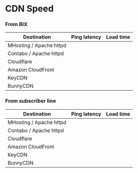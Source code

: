 # CDN Speed

### From BIX

| Destination             | Ping latency | Load time |
| ----------------------- | ------------:| ---------:|
| MHosting / Apache httpd |              |           |
| Contabo / Apache httpd  |              |           |
| Cloudflare              |              |           |
| Amazon CloudFront       |              |           |
| KeyCDN                  |              |           |
| BunnyCDN                |              |           |

### From subscriber line

| Destination             | Ping latency | Load time |
| ----------------------- | ------------:| ---------:|
| MHosting / Apache httpd |              |           |
| Contabo / Apache httpd  |              |           |
| Cloudflare              |              |           |
| Amazon CloudFront       |              |           |
| KeyCDN                  |              |           |
| BunnyCDN                |              |           |
